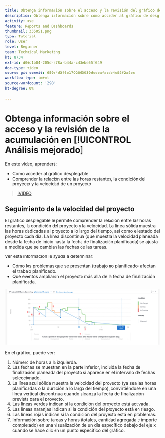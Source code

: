 ```yaml
---
title: Obtenga información sobre el acceso y la revisión del gráfico desplegable en [!UICONTROL Análisis mejorado]
description: Obtenga información sobre cómo acceder al gráfico de desglose y comprenda la relación entre las horas restantes, la condición del proyecto y la velocidad del proyecto en Workfront.
activity: use
feature: Reports and Dashboards
thumbnail: 335051.png
type: Tutorial
role: User
level: Beginner
team: Technical Marketing
kt: 8734
exl-id: d06c1b04-205d-478a-b44a-c43ebe55f649
doc-type: video
source-git-commit: 650e4d346e1792863930dcebafacab4c88f2a8bc
workflow-type: tm+mt
source-wordcount: '298'
ht-degree: 0%

---
```


# Obtenga información sobre el acceso y la revisión de la acumulación en [!UICONTROL Análisis mejorado]

En este vídeo, aprenderá:

* Cómo acceder al gráfico desplegable
* Comprender la relación entre las horas restantes, la condición del proyecto y la velocidad de un proyecto

>[!VIDEO](https://video.tv.adobe.com/v/335051/?quality=12&learn=on)

## Seguimiento de la velocidad del proyecto

El gráfico desplegable le permite comprender la relación entre las horas restantes, la condición del proyecto y la velocidad. La línea sólida muestra las horas dedicadas al proyecto a lo largo del tiempo, así como el estado del proyecto cada día. La línea discontinua (que muestra la velocidad planeada desde la fecha de inicio hasta la fecha de finalización planificada) se ajusta a medida que se cambian las fechas de las tareas.

Ver esta información le ayuda a determinar:

* Cómo los problemas que se presentan (trabajo no planificado) afectan el trabajo planificado.
* Qué eventos ampliaron el proyecto más allá de la fecha de finalización planificada.

![Imagen que muestra un gráfico desglosado con números en las áreas descritas en las viñetas siguientes](assets/section-2-9.png)

En el gráfico, puede ver:

1. Número de horas a la izquierda.
1. Las fechas se muestran en la parte inferior, incluida la fecha de finalización planeada del proyecto si aparece en el intervalo de fechas seleccionado.
1. La línea azul sólida muestra la velocidad del proyecto (ya sea las horas planificadas o la duración a lo largo del tiempo), convirtiéndose en una línea vertical discontinua cuando alcanza la fecha de finalización prevista para el proyecto.
1. Las líneas verdes indican si la condición del proyecto está activada.
1. Las líneas naranjas indican si la condición del proyecto está en riesgo.
1. Las líneas rojas indican si la condición del proyecto está en problemas.
1. Información sobre tareas y horas (totales, cantidad agregada e importe completado) en una visualización de un día específico debajo del eje x cuando se hace clic en un punto específico del gráfico.
